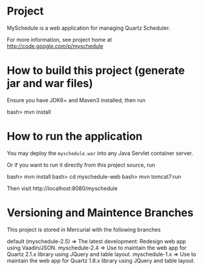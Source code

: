 # Project

MySchedule is a web application for managing Quartz Scheduler.

For more information, see project home at http://code.google.com/p/myschedule

# How to build this project (generate jar and war files)

Ensure you have JDK6+ and Maven3 installed, then run

bash> mvn install

# How to run the application

You may deploy the `myschedule.war` into any Java Servlet container server.

Or if you want to run it directly from this project source, run

bash> mvn install
bash> cd myschedule-web
bash> mvn tomcat7:run

Then visit http://localhost:8080/myschedule

# Versioning and Maintence Branches

This project is stored in Mercurial with the following branches

default (myschedule-2.5) => The latest development: Redesign web app using Vaadin/JSON.
myschedule-2.4 => Use to maintain the web app for Quartz 2.1.x library using JQuery and table layout.
myschedule-1.x => Use to maintain the web app for Quartz 1.8.x library using JQuery and table layout.